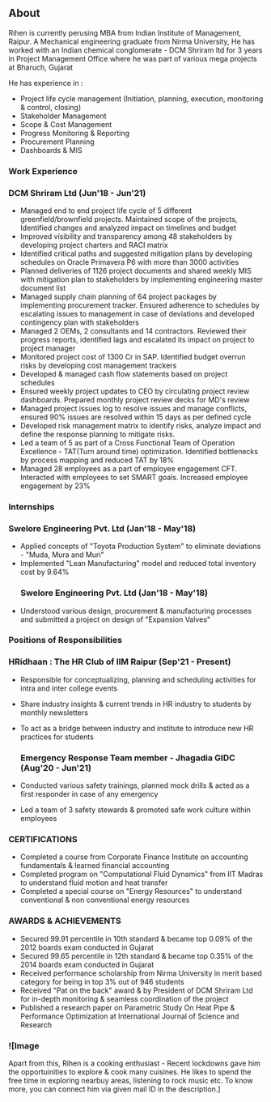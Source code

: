 ## About

Rihen is currently perusing MBA from Indian Institute of Management, Raipur. A Mechanical engineering graduate from Nirma University, He has worked with an Indian chemical conglomerate - DCM Shriram ltd for 3 years in Project Management Office where he was part of various mega projects at Bharuch, Gujarat

He has experience in :
- Project life cycle management (Initiation, planning, execution, monitoring & control, closing)
- Stakeholder Management
- Scope & Cost Management
- Progress Monitoring & Reporting
- Procurement Planning
- Dashboards & MIS

### Work Experience 
### DCM Shriram Ltd (Jun'18 - Jun'21)

- Managed end to end project life cycle of 5 different greenfield/brownfield projects. Maintained scope of the projects, Identified changes and analyzed impact on timelines and budget
- Improved visibility and transparency among 48 stakeholders by developing project charters and RACI matrix
- Identified critical paths and suggested mitigation plans by developing schedules on Oracle Primavera P6 with more than 3000 activities
- Planned deliveries of 1126 project documents and shared weekly MIS with mitigation plan to stakeholders by implementing engineering master document list
- Managed supply chain planning of 64 project packages by implementing procurement tracker. Ensured adherence to schedules by escalating issues to management in case of deviations and developed contingency plan with stakeholders
- Managed 2 OEMs, 2 consultants and 14 contractors. Reviewed their progress reports, identified lags and escalated its impact on project to project manager
- Monitored project cost of 1300 Cr in SAP. Identified budget overrun risks by developing cost management trackers
- Developed & managed cash flow statements based on project schedules
- Ensured weekly project updates to CEO by circulating project review dashboards. Prepared monthly project review decks for MD's review
- Managed project issues log to resolve issues and manage conflicts, ensured 90% issues are resolved within 15 days as per defined cycle
- Developed risk management matrix to identify risks, analyze impact and define the response planning to mitigate risks.
- Led a team of 5 as part of a Cross Functional Team of Operation Excellence - TAT(Turn around time) optimization. Identified bottlenecks by process mapping and reduced TAT by 18%
- Managed 28 employees as a part of employee engagement CFT. Interacted with employees to set SMART goals. Increased employee engagement by 23%

### Internships 

  ### Swelore Engineering Pvt. Ltd (Jan'18 - May'18)
- Applied concepts of "Toyota Production System" to eliminate deviations - "Muda, Mura and Muri"
- Implemented "Lean Manufacturing" model and reduced total inventory cost by 9.64%
  ### Swelore Engineering Pvt. Ltd (Jan'18 - May'18)
- Understood various design, procurement & manufacturing processes and submitted a project on design of "Expansion Valves"

### Positions of Responsibilities 

  ### HRidhaan : The HR Club of IIM Raipur (Sep'21 - Present)
- Responsible for conceptualizing, planning and scheduling activities for intra and inter college events
- Share industry insights & current trends in HR industry to students by monthly newsletters
- To act as a bridge between industry and institute to introduce new HR practices for students

  ### Emergency Response Team member - Jhagadia GIDC (Aug'20 - Jun'21)
- Conducted various safety trainings, planned mock drills & acted as a first responder in case of any emergency
- Led a team of 3 safety stewards & promoted safe work culture within employees

### CERTIFICATIONS
- Completed a course from Corporate Finance Institute on accounting fundamentals & learned financial accounting
- Completed program on "Computational Fluid Dynamics" from IIT Madras to understand fluid motion and heat transfer
- Completed a special course on "Energy Resources" to understand conventional & non conventional energy resources

### AWARDS & ACHIEVEMENTS
- Secured 99.91 percentile in 10th standard & became top 0.09% of the 2012 boards exam conducted in Gujarat
- Secured 99.65 percentile in 12th standard & became top 0.35% of the 2014 boards exam conducted in Gujarat
- Received performance scholarship from Nirma University in merit based category for being in top 3% out of 946 students
- Received "Pat on the back" award & by President of DCM Shriram Ltd for in-depth monitoring & seamless coordination of the project
- Published a research paper on Parametric Study On Heat Pipe & Performance Optimization at International Journal of Science and Research

### ![Image
Apart from this, Rihen is a cooking enthusiast - Recent lockdowns gave him the opportuinities to explore & cook many cuisines. He likes to spend the free time in exploring nearbuy areas, listening to rock music etc. To know more, you can connect him via given mail ID in the description.]

